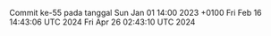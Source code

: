 Commit ke-55 pada tanggal Sun Jan 01 14:00 2023 +0100
Fri Feb 16 14:43:06 UTC 2024
Fri Apr 26 02:43:10 UTC 2024
